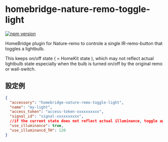 # homebridge-nature-remo-toggle-light

[![npm version](https://badge.fury.io/js/%40nu50218%2Fhomebridge-nature-remo-toggle-light.svg)](https://badge.fury.io/js/%40nu50218%2Fhomebridge-nature-remo-toggle-light)

HomeBridge plugin for Nature-remo to controle a single IR-remo-button that toggles a lightbulb.

This keeps on/off state ( = HomeKit state ), which may not reflect actual lightbulb state especially when the bulb is turned on/off by the original remo or wall-switch.

## 設定例

```json
{
  "accessory": "homebridge-nature-remo-toggle-light",
  "name": "my-light",
  "access_token": "access-token-xxxxxxxxxx",
  "signal_id": "signal-xxxxxxxxxx",
  //if the current state does not reflect actual illuminance, toggle again
  "use_illuminance": true,
  "use_illuminancd_TH": 120
}
```
